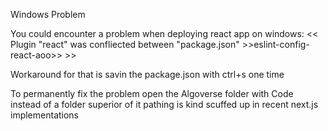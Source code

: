 Windows Problem

You could encounter a problem when deploying react app on windows: << Plugin "react" was confliected between "package.json" >>eslint-config-react-aoo>> >>

Workaround for that is savin the package.json with ctrl+s one time

To permanently fix the problem open the Algoverse folder with Code instead of a folder superior of it pathing is kind scuffed up in recent next.js implementations